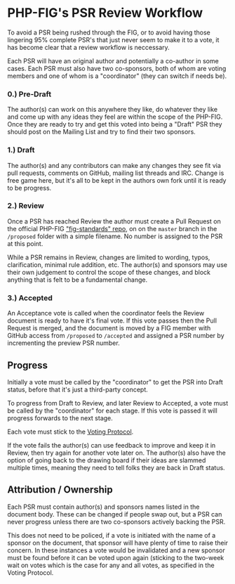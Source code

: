 # PHP-FIG's PSR Review Workflow

To avoid a PSR being rushed through the FIG, or to avoid having those lingering 95% complete PSR's that just never seem to 
make it to a vote, it has become clear that a review workflow is neccessary.

Each PSR will have an original author and potentially a co-author in some cases. Each PSR must also have two co-sponsors, 
both of whom are voting members and one of whom is a "coordinator" (they can switch if needs be).

### 0.) Pre-Draft

The author(s) can work on this anywhere they like, do whatever they like and come up with any ideas they feel are within the 
scope of the PHP-FIG. Once they are ready to try and get this voted into being a "Draft" PSR they should post on the Mailing 
List and try to find their two sponsors.

### 1.) Draft

The author(s) and any contributors can make any changes they see fit via pull requests, comments on GitHub, mailing list threads and IRC. Change is free game here, but it's all to be kept in the authors own fork until it is ready to be progress.

### 2.) Review

Once a PSR has reached Review the author must create a Pull Request on the official PHP-FIG ["fig-standards" repo][repo], on 
on the `master` branch in the `/proposed` folder with a simple filename. No number is assigned to the PSR at this point.

While a PSR remains in Review, changes are limited to wording, typos, clarification, minimal rule addition, etc. The 
author(s) and sponsors may use their own judgement to control the scope of these changes, and block anything that is 
felt to be a fundamental change.

### 3.) Accepted

An Acceptance vote is called when the coordinator feels the Review document is ready to have it's final vote. If this vote 
passes then the Pull Request is merged, and the document is moved by a FIG member with GitHub access from `/proposed` 
to `/accepted` and assigned a PSR number by incrementing the preview PSR number.

## Progress

Initially a vote must be called by the "coordinator" to get the PSR into Draft status, before that it's just a third-party concept.

To progress from Draft to Review, and later Review to Accepted, a vote must be called by the "coordinator" for each stage. 
If this vote is passed it will progress forwards to the next stage.

Each vote must stick to the [Voting Protocol][voting].

If the vote fails the author(s) can use feedback to improve and keep it in Review, then try again for another vote later on. 
The author(s) also have the option of going back to the drawing board if their ideas are slammed multiple times, meaning 
they need to tell folks they are back in Draft status.

## Attribution / Ownership

Each PSR must contain author(s) and sponsors names listed in the document body. These can be changed if people swap out, but a PSR can never progress unless there are two co-sponsors actively backing the PSR. 

This does not need to be policed, if a vote is initiated with the name of a sponsor on the document, that sponsor will have 
plenty of time to raise their concern. In these instances a vote would be invalidated and a new sponsor must be found before 
it can be voted upon again (sticking to the two-week wait on votes which is the case for any and all votes, as specified in 
the Voting Protocol.

  [repo]: https://github.com/php-fig/fig-standards/tree/master
  [voting]: https://github.com/php-fig/fig-standards/blob/master/bylaws/001-voting-protocol.md
